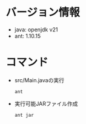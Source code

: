 # バージョン情報
- java: openjdk v21
- ant: 1.10.15

# コマンド
- src/Main.javaの実行
    ```shell
    ant
    ```

- 実行可能JARファイル作成
    ```shell
    ant jar
    ```
